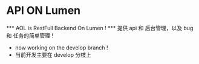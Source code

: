 # API ON Lumen

*** AOL is RestFull Backend On Lumen !
*** 提供 api 和 后台管理，以及 bug 和 任务的简单管理 !

* now working on the develop branch !
* 当前开发主要在 develop 分枝上
